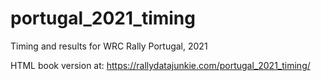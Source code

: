 # portugal\_2021\_timing
Timing and results for WRC Rally Portugal, 2021

HTML book version at: https://rallydatajunkie.com/portugal_2021_timing/
